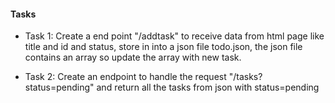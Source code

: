 #### Tasks

- Task 1:
    Create a end point "/addtask" to  receive data from html page like title and id and status,
    store in into a json file todo.json,
    the json file contains an array so update the array with new task.

- Task 2:
    Create an endpoint to handle the request "/tasks?status=pending"
    and return all the tasks from json with status=pending
